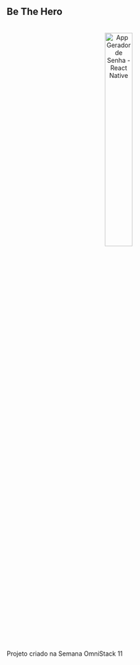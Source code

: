 ## Be The Hero
<br/>

<div align="center">
<a href="https://youtu.be/QGAqKCNGyro" title="App Be The Hero - React Native" target="_blank" ><img src="https://github.com/hugofficial/be_the_hero/blob/master/WhatsApp%20Image%202021-11-26%20at%2010.17.48.jpeg" alt="App Gerador de Senha - React Native" width=35% height=35% /></a>
</div>

<br/>
Projeto criado na Semana OmniStack 11
